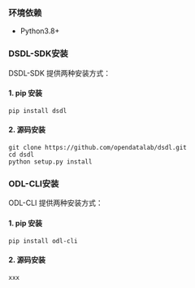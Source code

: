 ### **环境依赖**

- Python3.8+

### **DSDL-SDK安装**


DSDL-SDK 提供两种安装方式：
#### 1. pip 安装

```shell
pip install dsdl
```

#### 2. 源码安装

```shell
git clone https://github.com/opendatalab/dsdl.git
cd dsdl
python setup.py install
```


### **ODL-CLI安装**


ODL-CLI 提供两种安装方式：
#### 1. pip 安装

```shell
pip install odl-cli
```

#### 2. 源码安装

```shell
xxx
```
